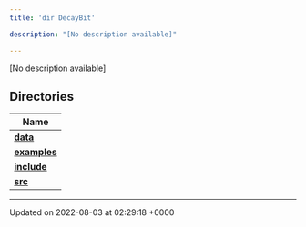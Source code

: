 ```yaml
---
title: 'dir DecayBit'

description: "[No description available]"

---
```







[No description available]

## Directories

| Name           |
| -------------- |
| **[data](/documentation/code/darkbit_development/files/dir_8fe997977ddeb46c2d5a9c45a7a327f9/#dir-data)**  |
| **[examples](/documentation/code/darkbit_development/files/dir_f7f1c49d68d0e9e50a92e471faebf0d2/#dir-examples)**  |
| **[include](/documentation/code/darkbit_development/files/dir_3afb9e2f400de8c7e9b605282e1c5dea/#dir-include)**  |
| **[src](/documentation/code/darkbit_development/files/dir_6418f39ebee91d99489cd9378d83f0ed/#dir-src)**  |






-------------------------------

Updated on 2022-08-03 at 02:29:18 +0000
